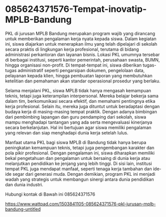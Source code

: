 # 085624371576-Tempat-inovatip-MPLB-Bandung
PKL di jurusan MPLB Bandung merupakan program wajib yang dirancang untuk memberikan pengalaman kerja nyata kepada siswa. Dalam kegiatan ini, siswa diajarkan untuk menerapkan ilmu yang telah dipelajari di sekolah secara praktis di lingkungan kerja profesional, terutama di bidang administrasi perkantoran dan layanan bisnis. Lokasi PKL umumnya tersebar di berbagai institusi, seperti kantor pemerintah, perusahaan swasta, BUMN, hingga organisasi non-profit. Di tempat-tempat ini, siswa diberikan tugas-tugas administratif seperti pengarsipan dokumen, pengelolaan data, pelayanan kepada klien, hingga pembuatan laporan yang membutuhkan ketelitian dan pemahaman akan standar operasional prosedur yang berlaku.

Selama menjalani PKL, siswa MPLB tidak hanya mengasah kemampuan teknis, tetapi juga keterampilan interpersonal. Mereka belajar bekerja sama dalam tim, berkomunikasi secara efektif, dan memahami pentingnya etika kerja profesional. Selain itu, mereka juga dituntut untuk beradaptasi dengan budaya kerja di masing-masing tempat praktik. Dengan adanya bimbingan dari pembimbing lapangan dan guru pendamping dari sekolah, siswa mampu menghadapi tantangan yang ada serta mengevaluasi kinerjanya secara berkelanjutan. Hal ini bertujuan agar siswa memiliki pengalaman yang relevan dan siap menghadapi dunia kerja setelah lulus.

Manfaat utama PKL bagi siswa MPLB di Bandung tidak hanya berupa peningkatan kemampuan teknis, tetapi juga pengembangan karakter dan pola pikir profesional. Dengan pengalaman ini, siswa diharapkan memiliki bekal pengetahuan dan pengalaman untuk bersaing di dunia kerja atau melanjutkan pendidikan ke jenjang yang lebih tinggi. Di sisi lain, institusi tempat PKL juga mendapat manfaat, seperti tenaga kerja tambahan dan ide-ide segar dari generasi muda. Dengan demikian, program PKL ini menjadi wadah yang strategis untuk membangun sinergi antara dunia pendidikan dan dunia industri.

Hubungi kontak di Bawah ini
085624371576

 https://www.wattpad.com/1503841105-085624371576-pkl-jurusan-mplb-bandung-untitled
